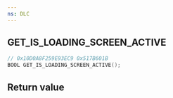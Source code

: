 ```yaml
---
ns: DLC
---
```

## GET_IS_LOADING_SCREEN_ACTIVE

```c
// 0x10D0A8F259E93EC9 0x517B601B
BOOL GET_IS_LOADING_SCREEN_ACTIVE();
```


## Return value
